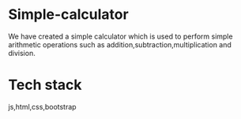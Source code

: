 # Simple-calculator

We have created a simple calculator which is used to perform simple arithmetic operations such as addition,subtraction,multiplication and division.

# Tech stack

js,html,css,bootstrap
